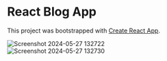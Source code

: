 # React Blog App

This project was bootstrapped with [Create React App](https://github.com/facebook/create-react-app).






![Screenshot 2024-05-27 132722](https://github.com/Maxmedcodes/dojo-blog/assets/70708155/0feda82a-69bc-4782-8f46-734c42c5a657)
<br>
![Screenshot 2024-05-27 132730](https://github.com/Maxmedcodes/dojo-blog/assets/70708155/8eeebb9c-b70a-4f04-ae52-8f3781b07c5f)
